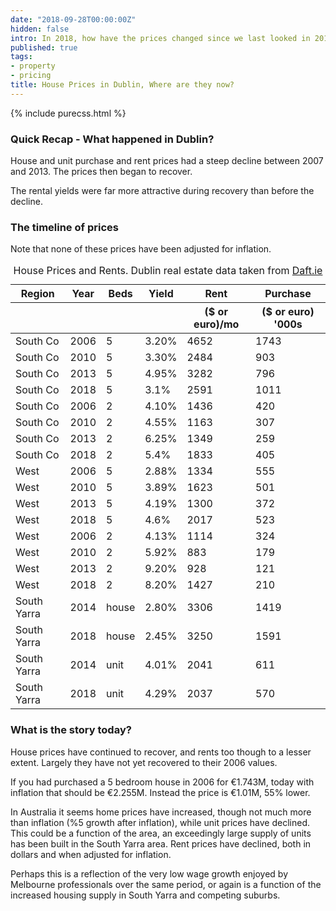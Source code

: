 ```yaml
---
date: "2018-09-28T00:00:00Z"
hidden: false
intro: In 2018, how have the prices changed since we last looked in 2013?
published: true
tags:
- property
- pricing
title: House Prices in Dublin, Where are they now?
---
```


{% include purecss.html %}

### Quick Recap - What happened in Dublin?
House and unit purchase and rent prices had a steep decline between 2007 and 2013.
The prices then began to recover.

The rental yields were far more attractive during recovery than before the decline.
### The timeline of prices

Note that none of these prices have been adjusted for inflation.

<table class="pure-table pure-table-horizontal">
 <thead>
<tr><th>Region</th><th>Year</th><th>Beds</th><th>Yield</th><th>Rent</th><th>Purchase</th></tr>
<tr><th></th><th></th><th></th><th></th><th>($ or euro)/mo</th><th>($ or euro) '000s</th></tr>
 </thead>
 <tbody>

<tr><td>South Co</td><td>2006</td><td>5</td><td>3.20%</td><td>4652</td><td>1743</td></tr>
<tr><td>South Co</td><td>2010</td><td>5</td><td>3.30%</td><td>2484</td><td>903</td></tr>
<tr><td>South Co</td><td>2013</td><td>5</td><td>4.95%</td><td>3282</td><td>796</td></tr>
<tr class="highlight"><td>South Co</td><td>2018</td><td>5</td><td>3.1%</td><td>2591</td><td>1011</td></tr>
<tr><td>South Co</td><td>2006</td><td>2</td><td>4.10%</td><td>1436</td><td>420</td></tr>
<tr><td>South Co</td><td>2010</td><td>2</td><td>4.55%</td><td>1163</td><td>307</td></tr>
<tr><td>South Co</td><td>2013</td><td>2</td><td>6.25%</td><td>1349</td><td>259</td></tr>
<tr class="highlight"><td>South Co</td><td>2018</td><td>2</td><td>5.4%</td><td>1833</td><td>405</td></tr>
<tr><td>West</td><td>2006</td><td>5</td><td>2.88%</td><td>1334</td><td>555</td></tr>
<tr><td>West</td><td>2010</td><td>5</td><td>3.89%</td><td>1623</td><td>501</td></tr>
<tr><td>West</td><td>2013</td><td>5</td><td>4.19%</td><td>1300</td><td>372</td></tr>
<tr class="highlight"><td>West</td><td>2018</td><td>5</td><td>4.6%</td><td>2017</td><td>523</td></tr>
<tr><td>West</td><td>2006</td><td>2</td><td>4.13%</td><td>1114</td><td>324</td></tr>
<tr><td>West</td><td>2010</td><td>2</td><td>5.92%</td><td>883</td><td>179</td></tr>
<tr><td>West</td><td>2013</td><td>2</td><td>9.20%</td><td>928</td><td>121</td></tr>
<tr class="highlight"><td>West</td><td>2018</td><td>2</td><td>8.20%</td><td>1427</td><td>210</td></tr>
<tr><td>South Yarra</td><td>2014</td><td>house</td><td>2.80%</td><td>3306</td><td>1419</td></tr>
<tr class="highlight"><td>South Yarra</td><td>2018</td><td>house</td><td>2.45%</td><td>3250</td><td>1591</td></tr>
<tr><td>South Yarra</td><td>2014</td><td>unit</td><td>4.01%</td><td>2041</td><td>611</td></tr>
<tr class="highlight"><td>South Yarra</td><td>2018</td><td>unit</td><td>4.29%</td><td>2037</td><td>570</td></tr>
 </tbody>
 <caption>House Prices and Rents. Dublin real estate data taken from <a href="http://www.daft.ie/report/">Daft.ie</a></caption>
</table>

### What is the story today?
House prices have continued to recover, and rents too though to a lesser extent.
Largely they have not yet recovered to their 2006 values.

If you had purchased a 5 bedroom house in 2006 for €1.743M, today with inflation that should be €2.255M.
Instead the price is €1.01M, 55% lower.

In Australia it seems home prices have increased, though not much more than inflation (%5 growth after inflation),
while unit prices have declined. 
This could be a function of the area, an exceedingly large supply of units has been built in the South Yarra area.
Rent prices have declined, both in dollars and when adjusted for inflation.

Perhaps this is a reflection of the very low wage growth enjoyed by Melbourne professionals over the same period, or again
is a function of the increased housing supply in South Yarra and competing suburbs.


